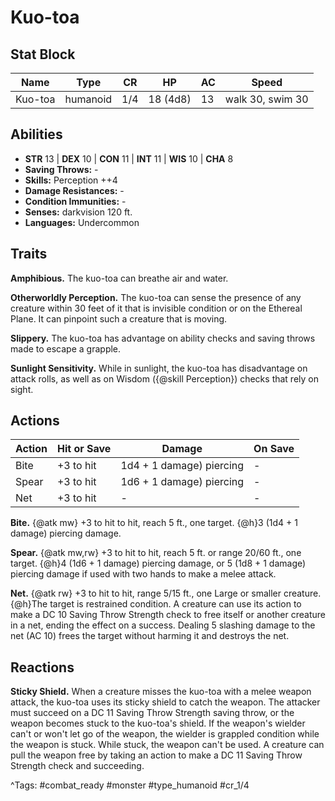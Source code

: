 # Kuo-toa

## Stat Block

| Name | Type | CR | HP | AC | Speed |
|------|------|----|----|----|-------|
| Kuo-toa | humanoid | 1/4 | 18 (4d8) | 13 | walk 30, swim 30 |

## Abilities

- **STR** 13 | **DEX** 10 | **CON** 11 | **INT** 11 | **WIS** 10 | **CHA** 8
- **Saving Throws:** -  
- **Skills:** Perception ++4  
- **Damage Resistances:** -  
- **Condition Immunities:** -  
- **Senses:** darkvision 120 ft.  
- **Languages:** Undercommon

## Traits

**Amphibious.** The kuo-toa can breathe air and water.

**Otherworldly Perception.** The kuo-toa can sense the presence of any creature within 30 feet of it that is invisible condition or on the Ethereal Plane. It can pinpoint such a creature that is moving.

**Slippery.** The kuo-toa has advantage on ability checks and saving throws made to escape a grapple.

**Sunlight Sensitivity.** While in sunlight, the kuo-toa has disadvantage on attack rolls, as well as on Wisdom ({@skill Perception}) checks that rely on sight.


## Actions

| Action | Hit or Save | Damage | On Save |
|--------|--------------|--------|----------|
| Bite | +3 to hit | 1d4 + 1 damage) piercing | - |
| Spear | +3 to hit | 1d6 + 1 damage) piercing | - |
| Net | +3 to hit | - | - |

**Bite.** {@atk mw} +3 to hit to hit, reach 5 ft., one target. {@h}3 (1d4 + 1 damage) piercing damage.

**Spear.** {@atk mw,rw} +3 to hit to hit, reach 5 ft. or range 20/60 ft., one target. {@h}4 (1d6 + 1 damage) piercing damage, or 5 (1d8 + 1 damage) piercing damage if used with two hands to make a melee attack.

**Net.** {@atk rw} +3 to hit to hit, range 5/15 ft., one Large or smaller creature. {@h}The target is restrained condition. A creature can use its action to make a DC 10 Saving Throw Strength check to free itself or another creature in a net, ending the effect on a success. Dealing 5 slashing damage to the net (AC 10) frees the target without harming it and destroys the net.

## Reactions

**Sticky Shield.** When a creature misses the kuo-toa with a melee weapon attack, the kuo-toa uses its sticky shield to catch the weapon. The attacker must succeed on a DC 11 Saving Throw Strength saving throw, or the weapon becomes stuck to the kuo-toa's shield. If the weapon's wielder can't or won't let go of the weapon, the wielder is grappled condition while the weapon is stuck. While stuck, the weapon can't be used. A creature can pull the weapon free by taking an action to make a DC 11 Saving Throw Strength check and succeeding.



^Tags: #combat_ready #monster #type_humanoid #cr_1/4